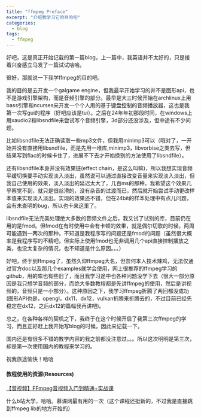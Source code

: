 ```yaml
---
title: "ffmpeg Preface"
excerpt: "介绍我学习它的目的吧"
categories:
  - blog
tags:
  - ffmpeg
---
```


好吧，这是真正开始记载的第一篇blog，上一篇中，我英语并不太好的，只是接着兴奋感立马发了一篇试试哈哈。

很好，那就说一下我学ffmpeg的目的吧。

我的目的是去开发一个galgame engine，但我最早开始学习的并不是图形api，也不是游戏引擎架构，而是音频引擎的部分。最早是大三时候开始在archlinux上用bass引擎和ncurses来开发一个个人用的基于键盘控制的音频播放器，这也是我第一次写gui的程序（好吧应该是tui）。之后在24年年初那段时间，在windows上用xaudio2和libsndfile来尝试写个音频引擎，3d部分还没涉及，但中途有不少问题。

比如libsndfile无法正确读取一些mp3文件，但我用minimp3可以（哦对了，一开始并没有直接用libsndfile，而是先用一堆库,minimp3，libvorbise之类去写，但结果写到flac的时候卡住了，进展不下去才开始换别的方法使用了libsndfile）。

还有libsndfile本身并没有效果链(effect chain，是这么叫嘛)，所以我想实现音频平缓切换要手动实现淡入淡出，虽然说可以通过直接改变音量来实现淡入淡出，但我自己使用的效果，淡入淡出的延迟太大了，几百ms的那种，我希望这个效果几乎察觉不到，就只是很丝滑的，没有杂音的过渡而已，然后就开始尝试手动更改样本值来实现淡入淡出。实现的效果还不错，但在24bit的样本处理中有点儿问题，会有未查明的bug，所以也卡来这里了。

libsndfile无法完美处理绝大多数的音频文件之后，我又试了试别的库，目前仍在用的是fmod。但fmod在有时使用中会有卡顿的效果，就是偶尔切歌的时候，两周可能遇到一两次的那种，不知道是我程序写的问题还是fmod的问题（虽然很大概率是我程序写的不精吧，但实际上使用fmod也无非调用几个api直接控制播放之类，也没太复杂的情况，也不知道是什么原因。。。）

好吧，终于到ffmpeg了，虽然久仰ffmpeg大名，但奈何本人技术辣鸡，无法仅通过官方doc以及那几个examples就学会使用，网上很推荐的ffmpeg学习的github，用的库也有些旧了，而且我学习途中也各种问题没学下去（很大一部分原因是我只想学音频的部分，而绝大多数教程都是先讲ffmpeg的使用，然后是讲视频的，音频只是一小部分）。这种原因之下，我学习ffmpeg折腾了两回都没成功(图形API也是，opengl，dx11，dx12，vulkan折腾来折腾去的，不过目前已经先稳定在dx12，之后dx12的篇幅我再讲吧)。

总之，在各种各样的契机之下，我终于在这个时候开启了我第三次ffmpeg的学习，而且正好赶上我开始写blog的时候，因此来记载一下。

国内还是有很多不错的教学内容的我之前都没注意过。。。所以这次明明是第三次，却是第一次使用国内的教程来学习的。

祝我旅途愉快！哈哈

#### 教程使用的资源(Resources)
[【音视频】FFmpeg音视频入门到精通+实战课][【音视频】FFmpeg音视频入门到精通+实战课]

什么b站大学，哈哈。慕课网最有用的一次（这个课程还挺新的，不过我是直接跳到ffmpeg lib的地方开始的）

<!-- link -->
[【音视频】FFmpeg音视频入门到精通+实战课]: https://www.bilibili.com/video/BV1a1421k7Eo/?share_source=copy_web&vd_source=a7a41f3d15bc29932773f2e4a2a6d792